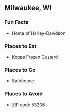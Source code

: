 ## Milwaukee, WI

### Fun Facts
 - Home of Harley-Davidson

### Places to Eat
 - Kopps Frozen Custard

### Places to Go
 - Safehouse

### Places to Avoid
 - ZIP code 53206
